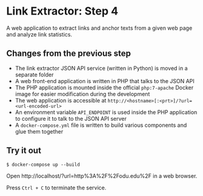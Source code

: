 # Link Extractor: Step 4

A web application to extract links and anchor texts from a given web page and analyze link statistics.

## Changes from the previous step

* The link extractor JSON API service (written in Python) is moved in a separate folder
* A web front-end application is written in PHP that talks to the JSON API
* The PHP application is mounted inside the official `php:7-apache` Docker image for easier modification during the development
* The web application is accessible at `http://<hostname>[:<prt>]/?url=<url-encoded-url>`
* An environment variable `API_ENDPOINT` is used inside the PHP application to configure it to talk to the JSON API server
* A `docker-compose.yml` file is written to build various components and glue them together

## Try it out

```
$ docker-compose up --build
```

Open http://localhost/?url=http%3A%2F%2Fodu.edu%2F in a web browser.

Press `Ctrl + C` to terminate the service.
